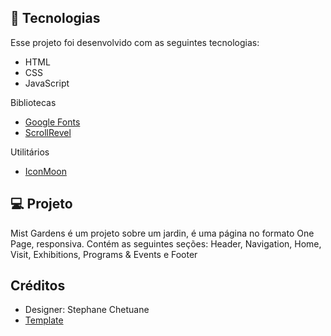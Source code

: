 ## 🚀 Tecnologias

Esse projeto foi desenvolvido com as seguintes tecnologias:

- HTML
- CSS
- JavaScript

Bibliotecas

- [Google Fonts](https://fonts.google.com/)
- [ScrollRevel](https://scrollrevealjs.org)

Utilitários

- [IconMoon](https://icomoon.io/app/#/select)

## 💻 Projeto

Mist Gardens é um projeto sobre um jardin, é uma página no formato One Page, responsiva. Contém as seguintes seções: Header, Navigation, Home, Visit, Exhibitions, Programs & Events e Footer

## Créditos

- Designer: Stephane Chetuane
- [Template](https://ui4free.com/website-templates/figma-jardin-home-page.htm)

